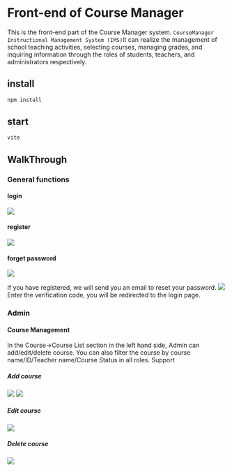 # Front-end of Course Manager

This is the front-end part of the Course Manager system.
`CourseManager Instructional Management System (IMS)`It can realize the management of school teaching activities, selecting courses, managing grades, and inquiring information through the roles of students, teachers, and administrators respectively.

## install

```cmd
npm install
```

## start

```cmd
vite
```

## WalkThrough

### General functions

#### login

![](https://s2.loli.net/2024/09/06/ftdrC7m3hUwMNBO.png)

#### register

![](https://s2.loli.net/2024/09/06/uIUpsNY8c3SVHKq.png)

#### forget password

![](https://s2.loli.net/2024/09/06/ucBIJa1n6SChy49.png)

If you have registered, we will send you an email to reset your password.
![](https://s2.loli.net/2024/09/06/ZzAX5MPKNhiBDjV.png)
Enter the verification code, you will be redirected to the login page.

### Admin

#### Course Management

In the Course->Course List section in the left hand side, Admin can add/edit/delete course.
You can also filter the course by course name/ID/Teacher name/Course Status in all roles.
Support

##### Add course

![](https://s2.loli.net/2024/09/06/spvJArkN513I2Xy.png)
![](https://s2.loli.net/2024/09/06/MgqczrQO34pwJe7.png)

##### Edit course

![](https://s2.loli.net/2024/09/06/lwGEJ9hAYRnNKmO.png)

##### Delete course

![](https://s2.loli.net/2024/09/06/I2viwk1cqUNsj3D.png)
